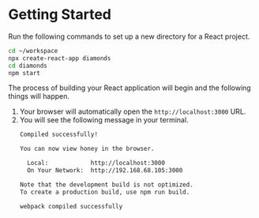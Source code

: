 # Getting Started

Run the following commands to set up a new directory for a React project.

```sh
cd ~/workspace
npx create-react-app diamonds
cd diamonds
npm start
```

The process of building your React application will begin and the following things will happen.

1. Your browser will automatically open the `http://localhost:3000` URL.
1. You will see the following message in your terminal.
    ```sh
    Compiled successfully!

    You can now view honey in the browser.

      Local:            http://localhost:3000
      On Your Network:  http://192.168.68.105:3000

    Note that the development build is not optimized.
    To create a production build, use npm run build.

    webpack compiled successfully
    ```
